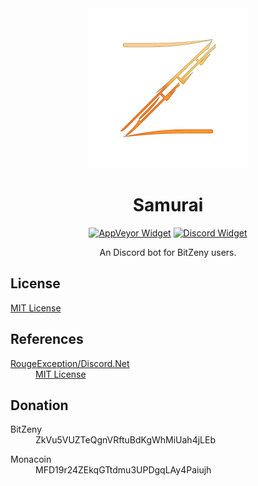 <div align="center">
  <img src="assets/Samurai.png" alt="Samurai Logo" height="256">
  <h1>Samurai</h1>
  <a href="https://ci.appveyor.com/project/acid-chicken/Samurai"><img src="https://ci.appveyor.com/api/projects/status/k7koen45vjy9xd49?svg=true" alt="AppVeyor Widget"></a>
  <a href="https://discord.gg/xmWd3yy" target="_blank"><img src="https://discordapp.com/api/guilds/387920616252243968/widget.png" alt="Discord Widget"></a>
  <p>An Discord bot for BitZeny users.</p>
</div>

## License

[MIT License](LICENSE)

## References

<dl>
  <dt><a href="https://github.com/RogueException/Discord.Net">RougeException/Discord.Net</a></dt>
  <dd><a href="https://github.com/RogueException/Discord.Net/blob/dev/LICENSE">MIT License</a></dd>
</dl>

## Donation

<dl>
  <dt>BitZeny</dt>
  <dd>ZkVu5VUZTeQgnVRftuBdKgWhMiUah4jLEb</dd>
</dl>
<dl>
  <dt>Monacoin</dt>
  <dd>MFD19r24ZEkqGTtdmu3UPDgqLAy4Paiujh</dd>
</dl>
